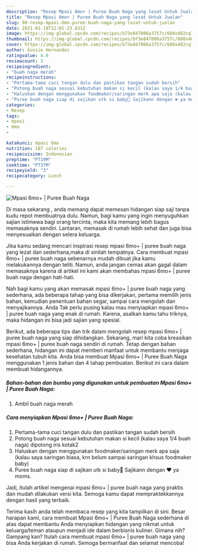 ```yaml
---
description: "Resep Mpasi 6mo+ | Puree Buah Naga yang lezat Untuk Jualan"
title: "Resep Mpasi 6mo+ | Puree Buah Naga yang lezat Untuk Jualan"
slug: 98-resep-mpasi-6mo-puree-buah-naga-yang-lezat-untuk-jualan
date: 2021-01-18T12:01:23.631Z
image: https://img-global.cpcdn.com/recipes/b73e847006a3757c/680x482cq70/mpasi-6mo-puree-buah-naga-foto-resep-utama.jpg
thumbnail: https://img-global.cpcdn.com/recipes/b73e847006a3757c/680x482cq70/mpasi-6mo-puree-buah-naga-foto-resep-utama.jpg
cover: https://img-global.cpcdn.com/recipes/b73e847006a3757c/680x482cq70/mpasi-6mo-puree-buah-naga-foto-resep-utama.jpg
author: Gussie Hernandez
ratingvalue: 4.6
reviewcount: 3
recipeingredient:
- "buah naga merah"
recipeinstructions:
- "Pertama-tama cuci tangan dulu dan pastikan tangan sudah bersih"
- "Potong buah naga sesuai kebutuhan makan si kecil (kalau saya 1/4 buah naga) dipotong iris kotak2"
- "Haluskan dengan menggunakan foodmaker/saringan merk apa saja (kalau saya saringan biasa, krn belum sampai saringan khsus foodmaker baby)"
- "Puree buah naga siap di sajikan utk si baby🥰 Sajikann dengan ❤ ya moms."
categories:
- Resep
tags:
- mpasi
- 6mo
- 

katakunci: mpasi 6mo  
nutrition: 187 calories
recipecuisine: Indonesian
preptime: "PT19M"
cooktime: "PT37M"
recipeyield: "3"
recipecategory: Lunch

---
```



![Mpasi 6mo+ | Puree Buah Naga](https://img-global.cpcdn.com/recipes/b73e847006a3757c/680x482cq70/mpasi-6mo-puree-buah-naga-foto-resep-utama.jpg)

Di masa  sekarang , anda memang dapat memesan hidangan siap saji tanpa kudu repot membuatnya dulu. Namun, bagi kamu yang ingin menyuguhkan sajian istimewa bagi orang tercinta, maka kita memang lebih bagus memasaknya sendiri. Lantaran, memasak di rumah lebih sehat dan juga bisa menyesuaikan dengan selera keluarga.

Jika kamu sedang mencari inspirasi resep mpasi 6mo+ | puree buah naga yang lezat dan sederhana,maka di sinilah tempatnya. Cara membuat mpasi 6mo+ | puree buah naga  sebenarnya mudah dibuat jika kamu melakukannya dengan teliti. Namun, anda jangan cemas akan gagal dalam memasaknya 
karena di artikel ini kami akan membahas mpasi 6mo+ | puree buah naga dengan hati-hati.  



Nah bagi kamu yang akan memasak mpasi 6mo+ | puree buah naga yang sederhana, ada beberapa tahap yang bisa dikerjakan, pertama memilih jenis bahan, kemudian penentuan bahan segar, sampai cara mengolah dan menyajikannya. Anda Tak perlu pusing kalau mau menyiapkan mpasi 6mo+ | puree buah naga yang enak di rumah. Karena, asalkan kamu  tahu triknya, maka hidangan ini bisa jadi sajian yang spesial.

Berikut, ada beberapa tips dan trik dalam mengolah resep mpasi 6mo+ | puree buah naga yang siap dihidangkan. Sekarang, mari kita coba kreasikan mpasi 6mo+ | puree buah naga sendiri di rumah. Tetap dengan bahan sederhana, hidangan ini dapat memberi manfaat untuk membantu menjaga kesehatan tubuh kita. Anda bisa membuat Mpasi 6mo+ | Puree Buah Naga menggunakan 1 jenis bahan dan 4 tahap pembuatan. Berikut ini cara dalam membuat hidangannya.

<!--inarticleads1-->

##### Bahan-bahan dan bumbu yang digunakan untuk pembuatan Mpasi 6mo+ | Puree Buah Naga:

1. Ambil buah naga merah




<!--inarticleads2-->

##### Cara menyiapkan Mpasi 6mo+ | Puree Buah Naga:

1. Pertama-tama cuci tangan dulu dan pastikan tangan sudah bersih
1. Potong buah naga sesuai kebutuhan makan si kecil (kalau saya 1/4 buah naga) dipotong iris kotak2
1. Haluskan dengan menggunakan foodmaker/saringan merk apa saja (kalau saya saringan biasa, krn belum sampai saringan khsus foodmaker baby)
1. Puree buah naga siap di sajikan utk si baby🥰 Sajikann dengan ❤ ya moms.




Jadi, itulah artikel mengenai  mpasi 6mo+ | puree buah naga  yang praktis dan mudah dilakukan versi kita. Semoga kamu dapat mempraktekkannya dengan hasil yang terbaik. 

Terima kasih anda telah membaca resep yang kita tampilkan di sini. Besar harapan kami, cara membuat  Mpasi 6mo+ | Puree Buah Naga sederhana di atas dapat membantu Anda menyiapkan hidangan yang nikmat untuk keluarga/teman ataupun menjadi ide dalam berbisnis kuliner. Gimana nih? Gampang kan? Itulah cara membuat mpasi 6mo+ | puree buah naga yang bisa Anda kerjakan di rumah. Semoga bermanfaat dan selamat mencoba!

